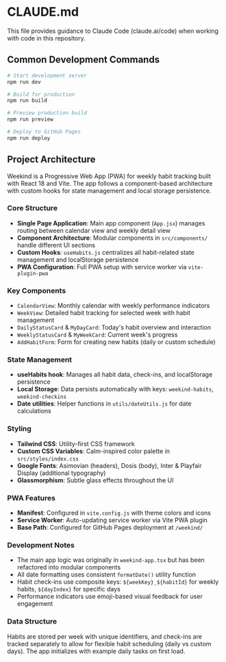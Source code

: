 # CLAUDE.md

This file provides guidance to Claude Code (claude.ai/code) when working with code in this repository.

## Common Development Commands

```bash
# Start development server
npm run dev

# Build for production
npm run build

# Preview production build
npm run preview

# Deploy to GitHub Pages
npm run deploy
```

## Project Architecture

Weekind is a Progressive Web App (PWA) for weekly habit tracking built with React 18 and Vite. The app follows a component-based architecture with custom hooks for state management and local storage persistence.

### Core Structure

- **Single Page Application**: Main app component (`App.jsx`) manages routing between calendar view and weekly detail view
- **Component Architecture**: Modular components in `src/components/` handle different UI sections
- **Custom Hooks**: `useHabits.js` centralizes all habit-related state management and localStorage persistence
- **PWA Configuration**: Full PWA setup with service worker via `vite-plugin-pwa`

### Key Components

- `CalendarView`: Monthly calendar with weekly performance indicators
- `WeekView`: Detailed habit tracking for selected week with habit management
- `DailyStatusCard` & `MyDayCard`: Today's habit overview and interaction
- `WeeklyStatusCard` & `MyWeekCard`: Current week's progress
- `AddHabitForm`: Form for creating new habits (daily or custom schedule)

### State Management

- **useHabits hook**: Manages all habit data, check-ins, and localStorage persistence
- **Local Storage**: Data persists automatically with keys: `weekind-habits`, `weekind-checkins`
- **Date utilities**: Helper functions in `utils/dateUtils.js` for date calculations

### Styling

- **Tailwind CSS**: Utility-first CSS framework
- **Custom CSS Variables**: Calm-inspired color palette in `src/styles/index.css`
- **Google Fonts**: Asimovian (headers), Dosis (body), Inter & Playfair Display (additional typography)
- **Glassmorphism**: Subtle glass effects throughout the UI

### PWA Features

- **Manifest**: Configured in `vite.config.js` with theme colors and icons
- **Service Worker**: Auto-updating service worker via Vite PWA plugin
- **Base Path**: Configured for GitHub Pages deployment at `/weekind/`

### Development Notes

- The main app logic was originally in `weekind-app.tsx` but has been refactored into modular components
- All date formatting uses consistent `formatDate()` utility function
- Habit check-ins use composite keys: `${weekKey}_${habitId}` for weekly habits, `${dayIndex}` for specific days
- Performance indicators use emoji-based visual feedback for user engagement

### Data Structure

Habits are stored per week with unique identifiers, and check-ins are tracked separately to allow for flexible habit scheduling (daily vs custom days). The app initializes with example daily tasks on first load.